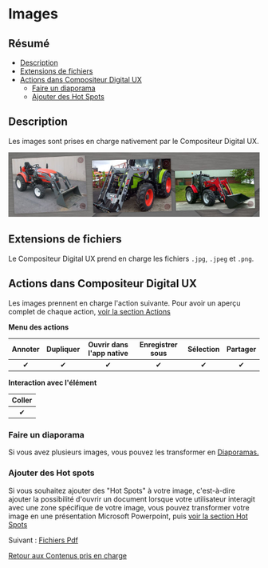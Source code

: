 # Images

## Résumé
* [Description](#description)
* [Extensions de fichiers](#extensions-de-fichiers)
* [Actions dans Compositeur Digital UX](#actions-dans-compositeur-digital-ux)
   * [Faire un diaporama](#faire-un-diaporama)
   * [Ajouter des Hot Spots](#ajouter-des-hot-spots)

## Description

Les images sont prises en charge nativement par le Compositeur Digital UX.

![Images affichées dans le Compositeur Digital UX](../../../en/img/content_img.JPG)

## Extensions de fichiers

Le Compositeur Digital UX prend en charge les fichiers `.jpg`, `.jpeg` et `.png`.

## Actions dans Compositeur Digital UX

Les images prennent en charge l'action suivante. Pour avoir un aperçu complet de chaque action, [voir la section Actions](actions.md)

**Menu des actions**

| Annoter  | Dupliquer | Ouvrir dans l'app native | Enregistrer sous | Sélection | Partager |
|:--------:|:---------:|:------------------------:|:----------------:|:---------:|:--------:|
| &#x2714; | &#x2714;  | &#x2714;                 | &#x2714;         | &#x2714;  | &#x2714; |

**Interaction avec l'élément**

| Coller |
|:--------:|
| &#x2714; |

### Faire un diaporama

Si vous avez plusieurs images, vous pouvez les transformer en [Diaporamas.](slideshows.md)

### Ajouter des Hot spots

Si vous souhaitez ajouter des "Hot Spots" à votre image, c'est-à-dire ajouter la possibilité d'ouvrir un document lorsque votre utilisateur interagit avec une zone spécifique de votre image, vous pouvez transformer votre image en une présentation Microsoft Powerpoint, puis [voir la section Hot Spots](powerpoint.md#hot-spots)

Suivant : [Fichiers Pdf](pdf.md)


[Retour aux Contenus pris en charge](index.md)
